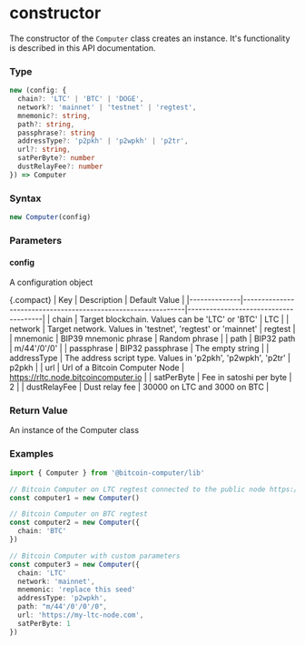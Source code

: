 # constructor

The constructor of the `Computer` class creates an instance. It's functionality is described in this API documentation.

### Type

````ts
new (config: {
  chain?: 'LTC' | 'BTC' | 'DOGE',
  network?: 'mainnet' | 'testnet' | 'regtest',
  mnemonic?: string,
  path?: string,
  passphrase?: string
  addressType?: 'p2pkh' | 'p2wpkh' | 'p2tr',
  url?: string,
  satPerByte?: number
  dustRelayFee?: number
}) => Computer
````

### Syntax
```js
new Computer(config)
```

### Parameters

#### config
A configuration object

{.compact}
| Key          | Description                                                  | Default Value                        |
|--------------|--------------------------------------------------------------|--------------------------------------|
| chain        | Target blockchain. Values can be 'LTC' or 'BTC'              | LTC                                  |
| network      | Target network. Values in 'testnet', 'regtest' or 'mainnet'  | regtest                              |
| mnemonic     | BIP39 mnemonic phrase                                        | Random phrase                        |
| path         | BIP32 path                                                   | m/44'/0'/0'                          |
| passphrase   | BIP32 passphrase                                             | The empty string                     |
| addressType  | The address script type. Values in 'p2pkh', 'p2wpkh', 'p2tr' | p2pkh                                |
| url          | Url of a Bitcoin Computer Node                               | https://rltc.node.bitcoincomputer.io |
| satPerByte   | Fee in satoshi per byte                                      | 2                                    |
| dustRelayFee | Dust relay fee                                               | 30000 on LTC and 3000 on BTC         |


### Return Value

An instance of the Computer class

### Examples
```ts
import { Computer } from '@bitcoin-computer/lib'

// Bitcoin Computer on LTC regtest connected to the public node https://rltc.node.bitcoincomputer.io
const computer1 = new Computer()

// Bitcoin Computer on BTC regtest
const computer2 = new Computer({
  chain: 'BTC'
})

// Bitcoin Computer with custom parameters
const computer3 = new Computer({
  chain: 'LTC'
  network: 'mainnet',
  mnemonic: 'replace this seed'
  addressType: 'p2wpkh',
  path: "m/44'/0'/0'/0",
  url: 'https://my-ltc-node.com',
  satPerByte: 1
})
```
